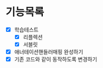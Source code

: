 # 기능목록

- [x] 학습테스트
    - [x] 리플렉션
    - [x] 서블릿
    
- [x] 애너테이션핸들러매핑 완성하기
- [x] 기존 코드와 같이 동작하도록 변경하기